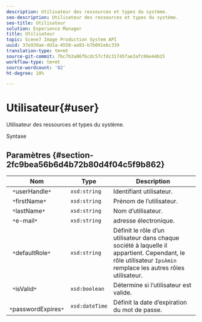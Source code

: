 ```yaml
---
description: Utilisateur des ressources et types du système.
seo-description: Utilisateur des ressources et types du système.
seo-title: Utilisateur
solution: Experience Manager
title: Utilisateur
topic: Scene7 Image Production System API
uuid: 37e939ae-dd1a-4550-aa93-b7b091ebc339
translation-type: tm+mt
source-git-commit: 7bc7b3a86fbcdc57cfdc31745fae3afc06e44b15
workflow-type: tm+mt
source-wordcount: '82'
ht-degree: 10%

---
```



# Utilisateur{#user}

Utilisateur des ressources et types du système.

Syntaxe

## Paramètres {#section-2fc9bea56b6d4b72b80d4f04c5f9b862}

| Nom | Type | Description |
|---|---|---|
| ` *`userHandle`*` | `xsd:string` | Identifiant utilisateur. |
| ` *`firstName`*` | `xsd:string` | Prénom de l’utilisateur. |
| ` *`lastName`*` | `xsd:string` | Nom d’utilisateur. |
| ` *`e-mail`*` | `xsd:string` | adresse électronique. |
| ` *`defaultRole`*` | `xsd:string` | Définit le rôle d’un utilisateur dans chaque société à laquelle il appartient. Cependant, le rôle utilisateur `IpsAmin` remplace les autres rôles utilisateur. |
| ` *`isValid`*` | `xsd:boolean` | Détermine si l’utilisateur est valide. |
| ` *`passwordExpires`*` | `xsd:dateTime` | Définit la date d’expiration du mot de passe. |


